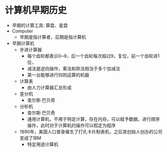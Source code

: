 # 计算机早期历史
- 早期的计算工具: 算盘、星盘
- Computer
    - 早期是指计算者，后期是指计算机
- 早期计算机
    - 步进计算器
        - 每个齿轮都表示0~9，后一个齿轮每次超过9，复位，前一个齿轮进1位，
        - 减法是逆向操作，乘法和除法相当于多个加减法
        - 第一台能够进行四则运算的机器
    - 计算表
        - 由人力计算器汇总形成
    - 差分机
        - 查尔斯·巴贝奇
    - 分析机
        - 查尔斯·巴贝奇
        - 通用计算机，不用于特定计算，存在内存，可以赋予数据，进行顺序操作，此时对于计算机的操作可以假定为程序
    - 1890年，美国人口普查催生了打孔卡片制表机，之后其创始人创办的公司变成了IBM
        - 特定用途计算机
